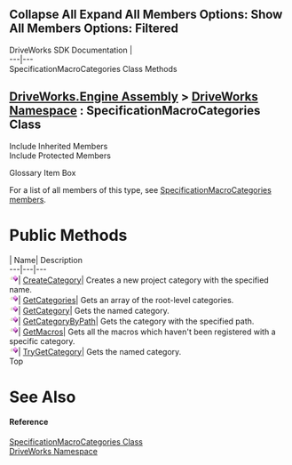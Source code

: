        

 Collapse All Expand All  Members Options: Show All  Members Options: Filtered   
---  
DriveWorks SDK Documentation  |   
---|---  
SpecificationMacroCategories Class Methods   
  
[DriveWorks.Engine Assembly](topic2156.md) > [DriveWorks Namespace](topic2159.md) : SpecificationMacroCategories Class  
---  
  
Include Inherited Members    
Include Protected Members    


Glossary Item Box

For a list of all members of this type, see [SpecificationMacroCategories members](topic5343.md).

# Public Methods

| Name| Description  
---|---|---  
![Public Method](dotnetimages/publicMethod.gif)| [CreateCategory](topic5348.md)| Creates a new project category with the specified name.   
![Public Method](dotnetimages/publicMethod.gif)| [GetCategories](topic5349.md)| Gets an array of the root-level categories.   
![Public Method](dotnetimages/publicMethod.gif)| [GetCategory](topic5350.md)| Gets the named category.   
![Public Method](dotnetimages/publicMethod.gif)| [GetCategoryByPath](topic5351.md)| Gets the category with the specified path.   
![Public Method](dotnetimages/publicMethod.gif)| [GetMacros](topic5352.md)| Gets all the macros which haven't been registered with a specific category.   
![Public Method](dotnetimages/publicMethod.gif)| [TryGetCategory](topic5353.md)| Gets the named category.   
Top

# See Also

#### Reference

[SpecificationMacroCategories Class](topic5342.md)   
[DriveWorks Namespace](topic2159.md)


